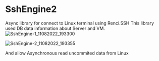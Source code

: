 # SshEngine2
Async library for connect to Linux terminal using Renci.SSH 
This library used DB data information about Server and VM.
![SshEngine-1_11082022_193300](https://user-images.githubusercontent.com/104725261/200640843-8257b6b1-ac68-4c0e-abec-73f5f1366dc9.png)

![SshEngine-2_11082022_193355](https://user-images.githubusercontent.com/104725261/200640929-8c5e8cbb-b276-48cc-9e5a-10b50f65bef3.png)

And allow Asynchronous read uncommited data from Linux
